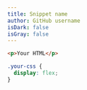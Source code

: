 ```yaml
---
title: Snippet name
author: GitHub username
isDark: false
isGray: false
---
```


```html
<p>Your HTML</p>
```

```css
.your-css {
  display: flex;
}
```
